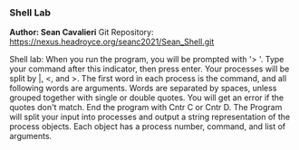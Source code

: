 ### Shell Lab
**Author: Sean Cavalieri**
Git Repository: https://nexus.headroyce.org/seanc2021/Sean_Shell.git

Shell lab: When you run the program, you will be prompted with '> '. Type your command after this indicator, then press enter. Your processes will be split by |, <, and >. The first word in each process is the command, and all following words are arguments. Words are separated by spaces, unless grouped together with single or double quotes. You will get an error if the quotes don't match. End the program with Cntr C or Cntr D. The Program will split your input into processes and output a string representation of the process objects. Each object has a process number, command, and list of arguments.